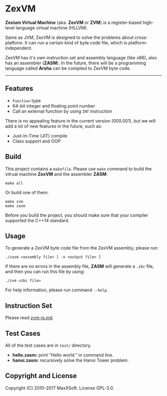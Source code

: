 # ZexVM

**Zexium Virtual Machine** (aka. **ZexVM** or **ZVM**) is a register-based high-level language virtual machine (HLLVM). 

Same as JVM, ZexVM is designed to solve the problems about cross-platform. It can run a certain kind of byte code file, which is platform-independent. 

ZexVM has it's own instruction set and assembly language (like x86), also has an assembler (**ZASM**). In the future, there will be a programming language called **Arsha** can be compiled to ZexVM byte code. 

---

## Features

- `Function` type
- 64-bit integer and floating point number
- Call an external function by using `INT` instruction

There is no appealing feature in the current version (000.001), but we will add a lot of new features in the future, such as: 

- Just-In-Time (JIT) compile
- Class support and OOP

## Build

This project contains a `makefile`. Please use `make` command to build the vitrual machine **ZexVM** and the assembler **ZASM**: 

```
make all
```

Or build one of them: 

```
make zvm
make zasm
```

Before you build the project, you should make sure that your compiler supported the C++14 standard. 

## Usage

To generate a ZexVM byte code file from the ZexVM assembly, please run: 

```
./zasm <assembly file> [ -o <output file> ]
```

If there are no errors in the assembly file, **ZASM** will generate a `.zbc` file, and then you can run this file by using: 

```
./zvm <zbc file>
```

For help information, please run command `--help`. 

## Instruction Set

Please read [zvm-is.md](https://github.com/MaxXSoft/ZexVM/blob/master/zvm-is.md). 

## Test Cases

All of the test cases are in `test/` directory. 

- **hello.zasm:** print "Hello world." in command line. 
- **hanoi.zasm:** recursively solve the Hanoi Tower problem. 

## Copyright and License

Copyright (C) 2010-2017 MaxXSoft. License GPL-3.0. 